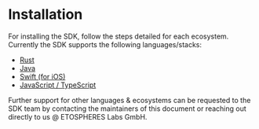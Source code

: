 # Installation

For installing the SDK, follow the steps detailed for each ecosystem. Currently the SDK supports the following languages/stacks:

- [Rust](./Rust.md)
- [Java](./Java.md)
- [Swift (for iOS)](Swift.md)
- [JavaScript / TypeScript](./JS_TS.md)

Further support for other languages & ecosystems can be requested to the SDK team by contacting the maintainers of this document or reaching out directly to us @ ETOSPHERES Labs GmbH.
